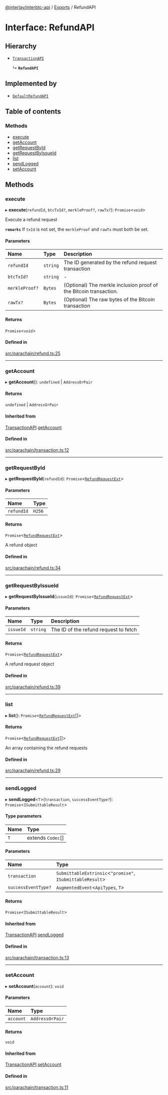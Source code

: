 [@interlay/interbtc-api](/README.md) / [Exports](/modules.md) / RefundAPI

# Interface: RefundAPI

## Hierarchy

- [`TransactionAPI`](/interfaces/TransactionAPI.md)

  ↳ **`RefundAPI`**

## Implemented by

- [`DefaultRefundAPI`](/classes/DefaultRefundAPI.md)

## Table of contents

### Methods

- [execute](/interfaces/RefundAPI.md#execute)
- [getAccount](/interfaces/RefundAPI.md#getaccount)
- [getRequestById](/interfaces/RefundAPI.md#getrequestbyid)
- [getRequestByIssueId](/interfaces/RefundAPI.md#getrequestbyissueid)
- [list](/interfaces/RefundAPI.md#list)
- [sendLogged](/interfaces/RefundAPI.md#sendlogged)
- [setAccount](/interfaces/RefundAPI.md#setaccount)

## Methods

### <a id="execute" name="execute"></a> execute

▸ **execute**(`refundId`, `btcTxId?`, `merkleProof?`, `rawTx?`): `Promise`<`void`\>

Execute a refund request

**`remarks`** If `txId` is not set, the `merkleProof` and `rawTx` must both be set.

#### Parameters

| Name | Type | Description |
| :------ | :------ | :------ |
| `refundId` | `string` | The ID generated by the refund request transaction |
| `btcTxId?` | `string` | - |
| `merkleProof?` | `Bytes` | (Optional) The merkle inclusion proof of the Bitcoin transaction. |
| `rawTx?` | `Bytes` | (Optional) The raw bytes of the Bitcoin transaction |

#### Returns

`Promise`<`void`\>

#### Defined in

[src/parachain/refund.ts:25](https://github.com/interlay/interbtc-api/blob/cc6b72b/src/parachain/refund.ts#L25)

___

### <a id="getaccount" name="getaccount"></a> getAccount

▸ **getAccount**(): `undefined` \| `AddressOrPair`

#### Returns

`undefined` \| `AddressOrPair`

#### Inherited from

[TransactionAPI](/interfaces/TransactionAPI.md).[getAccount](/interfaces/TransactionAPI.md#getaccount)

#### Defined in

[src/parachain/transaction.ts:12](https://github.com/interlay/interbtc-api/blob/cc6b72b/src/parachain/transaction.ts#L12)

___

### <a id="getrequestbyid" name="getrequestbyid"></a> getRequestById

▸ **getRequestById**(`refundId`): `Promise`<[`RefundRequestExt`](/interfaces/RefundRequestExt.md)\>

#### Parameters

| Name | Type |
| :------ | :------ |
| `refundId` | `H256` |

#### Returns

`Promise`<[`RefundRequestExt`](/interfaces/RefundRequestExt.md)\>

A refund object

#### Defined in

[src/parachain/refund.ts:34](https://github.com/interlay/interbtc-api/blob/cc6b72b/src/parachain/refund.ts#L34)

___

### <a id="getrequestbyissueid" name="getrequestbyissueid"></a> getRequestByIssueId

▸ **getRequestByIssueId**(`issueId`): `Promise`<[`RefundRequestExt`](/interfaces/RefundRequestExt.md)\>

#### Parameters

| Name | Type | Description |
| :------ | :------ | :------ |
| `issueId` | `string` | The ID of the refund request to fetch |

#### Returns

`Promise`<[`RefundRequestExt`](/interfaces/RefundRequestExt.md)\>

A refund request object

#### Defined in

[src/parachain/refund.ts:39](https://github.com/interlay/interbtc-api/blob/cc6b72b/src/parachain/refund.ts#L39)

___

### <a id="list" name="list"></a> list

▸ **list**(): `Promise`<[`RefundRequestExt`](/interfaces/RefundRequestExt.md)[]\>

#### Returns

`Promise`<[`RefundRequestExt`](/interfaces/RefundRequestExt.md)[]\>

An array containing the refund requests

#### Defined in

[src/parachain/refund.ts:29](https://github.com/interlay/interbtc-api/blob/cc6b72b/src/parachain/refund.ts#L29)

___

### <a id="sendlogged" name="sendlogged"></a> sendLogged

▸ **sendLogged**<`T`\>(`transaction`, `successEventType?`): `Promise`<`ISubmittableResult`\>

#### Type parameters

| Name | Type |
| :------ | :------ |
| `T` | extends `Codec`[] |

#### Parameters

| Name | Type |
| :------ | :------ |
| `transaction` | `SubmittableExtrinsic`<``"promise"``, `ISubmittableResult`\> |
| `successEventType?` | `AugmentedEvent`<`ApiTypes`, `T`\> |

#### Returns

`Promise`<`ISubmittableResult`\>

#### Inherited from

[TransactionAPI](/interfaces/TransactionAPI.md).[sendLogged](/interfaces/TransactionAPI.md#sendlogged)

#### Defined in

[src/parachain/transaction.ts:13](https://github.com/interlay/interbtc-api/blob/cc6b72b/src/parachain/transaction.ts#L13)

___

### <a id="setaccount" name="setaccount"></a> setAccount

▸ **setAccount**(`account`): `void`

#### Parameters

| Name | Type |
| :------ | :------ |
| `account` | `AddressOrPair` |

#### Returns

`void`

#### Inherited from

[TransactionAPI](/interfaces/TransactionAPI.md).[setAccount](/interfaces/TransactionAPI.md#setaccount)

#### Defined in

[src/parachain/transaction.ts:11](https://github.com/interlay/interbtc-api/blob/cc6b72b/src/parachain/transaction.ts#L11)
